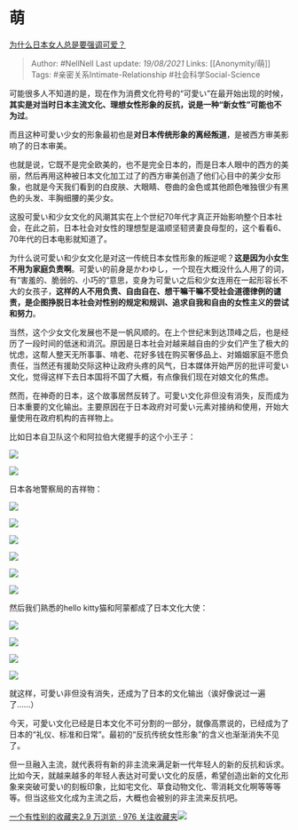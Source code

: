 # 萌
[为什么日本女人总是要强调可爱？](https://www.zhihu.com/question/24093463/answer/608353562)

> Author: #NellNell 
Last update: *19/08/2021* 
Links: [[Anonymity/萌]]
Tags:  #亲密关系Intimate-Relationship #社会科学Social-Science 


  

可能很多人不知道的是，现在作为消费文化符号的“可愛い”在最开始出现的时候，**其实是对当时日本主流文化、理想女性形象的反抗，说是一种“新女性”可能也不为过**。

  

而且这种可愛い少女的形象最初也是**对日本传统形象的离经叛道**，是被西方审美影响了的日本审美。

  

也就是说，它既不是完全欧美的，也不是完全日本的，而是日本人眼中的西方的美丽，然后再用这种被日本文化加工过了的西方审美创造了他们心目中的美少女形象，也就是今天我们看到的白皮肤、大眼睛、卷曲的金色或其他颜色唯独很少有黑色的头发、丰胸细腰的美少女。

  

这股可愛い和少女文化的风潮其实在上个世纪70年代才真正开始影响整个日本社会，在此之前，日本社会对女性的理想型是温顺坚韧贤妻良母型的，这个看看6、70年代的日本电影就知道了。

  

为什么说可愛い和少女文化是对这一传统日本女性形象的叛逆呢？**这是因为小女生不用为家庭负责啊**。可愛い的前身是かわゆし，一个现在大概没什么人用了的词，有“害羞的、脆弱的、小巧的“意思，变身为可愛い之后和少女连用在一起形容长不大的女孩子，**这样的人不用负责、自由自在、想干嘛干嘛不受社会道德律例的谴责，是企图挣脱日本社会对性别的规定和规训、追求自我和自由的女性主义的尝试和努力**。

  

当然，这个少女文化发展也不是一帆风顺的。在上个世纪末到达顶峰之后，也是经历了一段时间的低迷和消沉。原因是日本社会对越来越自由的少女们产生了极大的忧虑，这帮人整天无所事事、啃老、花好多钱在购买奢侈品上、对婚姻家庭不愿负责任，当然还有援助交际这种让政府头疼的风气，日本媒体开始严厉的批评可愛い文化，觉得这样下去日本国将不国了大概，有点像我们现在对娘文化的焦虑。

  

然而，在神奇的日本，这个故事居然反转了。可愛い文化非但没有消失，反而成为日本重要的文化输出。主要原因在于日本政府对可愛い元素对接纳和使用，开始大量使用在政府机构的吉祥物上。

  

比如日本自卫队这个和阿拉伯大佬握手的这个小王子：

![](https://pic3.zhimg.com/50/v2-9540a35c6725eabe9eb7e6d26a633182_720w.jpg?source=c8b7c179)

![](https://pic3.zhimg.com/80/v2-9540a35c6725eabe9eb7e6d26a633182_720w.jpg?source=c8b7c179)

  

日本各地警察局的吉祥物：

![](https://pic1.zhimg.com/50/v2-044de8a1ca23e78f1cbadb9d63c197a8_720w.jpg?source=c8b7c179)

![](https://pic1.zhimg.com/80/v2-044de8a1ca23e78f1cbadb9d63c197a8_720w.jpg?source=c8b7c179)

![](https://pic3.zhimg.com/50/v2-b384c07961628a8af501e8b432675a7b_720w.jpg?source=c8b7c179)

![](https://pic3.zhimg.com/80/v2-b384c07961628a8af501e8b432675a7b_720w.jpg?source=c8b7c179)

![](https://pic2.zhimg.com/50/v2-995e0ce0c9f5e23b9d55714328e2d2da_720w.jpg?source=c8b7c179)

![](https://pic2.zhimg.com/80/v2-995e0ce0c9f5e23b9d55714328e2d2da_720w.jpg?source=c8b7c179)

  

然后我们熟悉的hello kitty猫和阿蒙都成了日本文化大使：

![](https://pic3.zhimg.com/50/v2-da480a7cad8b6f7af53d3c4b9c2625ed_720w.jpg?source=c8b7c179)

![](https://pic3.zhimg.com/80/v2-da480a7cad8b6f7af53d3c4b9c2625ed_720w.jpg?source=c8b7c179)

![](https://pic3.zhimg.com/50/v2-be4c9bc97c005073d4276d6307cc21f1_720w.jpg?source=c8b7c179)

![](https://pic3.zhimg.com/80/v2-be4c9bc97c005073d4276d6307cc21f1_720w.jpg?source=c8b7c179)

就这样，可愛い非但没有消失，还成为了日本的文化输出（诶好像说过一遍了……）

  

今天，可愛い文化已经是日本文化不可分割的一部分，就像高票说的，已经成为了日本的“礼仪、标准和日常”。最初的“反抗传统女性形象”的含义也渐渐消失不见了。

  

但一旦融入主流，就代表将有新的非主流来满足新一代年轻人的新的反抗和诉求。比如今天，就越来越多的年轻人表达对可愛い文化的反感，希望创造出新的文化形象来突破可愛い的刻板印象，比如宅文化、草食动物文化、零消耗文化啊等等等等。但当这些文化成为主流之后，大概也会被别的非主流来反抗吧。

[一个有性别的收藏夹2.9 万浏览 · 976 关注收藏夹![](https://pic2.zhimg.com/80/v2-b2918ef3f9c19572ba524ac59316a917_1440w.png)](https://www.zhihu.com/collection/326955627)